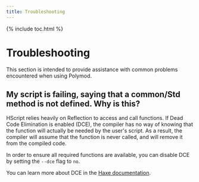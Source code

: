 ```yaml
---
title: Troubleshooting
---
```

{% include toc.html %}

# Troubleshooting

This section is intended to provide assistance with common problems encountered when using Polymod.

## My script is failing, saying that a common/Std method is not defined. Why is this?

HScript relies heavily on Reflection to access and call functions. If Dead Code Elimination is enabled (DCE), the compiler has no way of knowing that the function will actually be needed by the user's script. As a result, the compiler will assume that the function is never called, and will remove it from the compiled code.

In order to ensure all required functions are available, you can disable DCE by setting the `--dce` flag to `no`.

You can learn more about DCE in the [Haxe documentation](https://haxe.org/manual/cr-dce.html).

